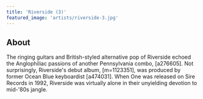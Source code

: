 ```yaml
---
title: 'Riverside (3)'
featured_image: 'artists/riverside-3.jpg'
---
```


## About

The ringing guitars and British-styled alternative pop of Riverside echoed the Anglophiliac passions of another Pennsylvania combo, [a276605]. Not surprisingly, Riverside's debut album, [m=1123351], was produced by former Ocean Blue keyboardist [a474031]. When One was released on Sire Records in 1992, Riverside was virtually alone in their unyielding devotion to mid-'80s jangle.
